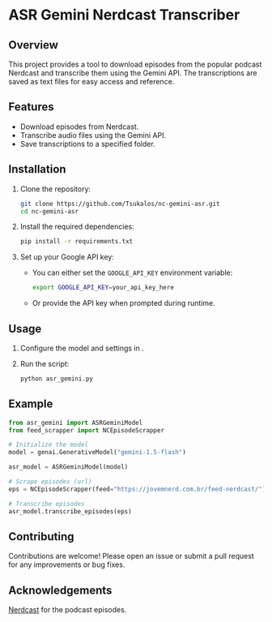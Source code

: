 # ASR Gemini Nerdcast Transcriber

## Overview

This project provides a tool to download episodes from the popular podcast Nerdcast and transcribe them using the Gemini API. The transcriptions are saved as text files for easy access and reference.

## Features

- Download episodes from Nerdcast.
- Transcribe audio files using the Gemini API.
- Save transcriptions to a specified folder.

## Installation

1. Clone the repository:
    ```sh
    git clone https://github.com/Tsukalos/nc-gemini-asr.git
    cd nc-gemini-asr
    ```

2. Install the required dependencies:
    ```sh
    pip install -r requirements.txt
    ```

3. Set up your Google API key:
    - You can either set the `GOOGLE_API_KEY` environment variable:
        ```sh
        export GOOGLE_API_KEY=your_api_key_here
        ```
    - Or provide the API key when prompted during runtime.

## Usage

1. Configure the model and settings in .

2. Run the script:
    ```sh
    python asr_gemini.py
    ```

## Example

```python
from asr_gemini import ASRGeminiModel
from feed_scrapper import NCEpisodeScrapper

# Initialize the model
model = genai.GenerativeModel("gemini-1.5-flash")

asr_model = ASRGeminiModel(model)

# Scrape episodes (url)
eps = NCEpisodeScrapper(feed="https://jovemnerd.com.br/feed-nerdcast/")

# Transcribe episodes
asr_model.transcribe_episodes(eps)
```
## Contributing
Contributions are welcome! Please open an issue or submit a pull request for any improvements or bug fixes.

## Acknowledgements
[Nerdcast](https://jovemnerd.com.br/podcasts/nerdcast) for the podcast episodes.
